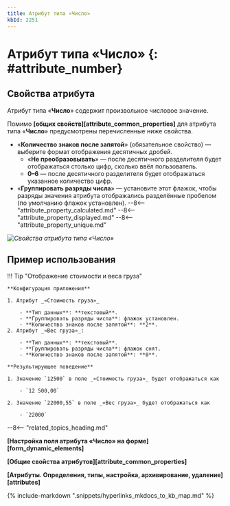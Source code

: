 ```yaml
---
title: Атрибут типа «Число»
kbId: 2251
---
```


# Атрибут типа «Число» {: #attribute_number}

## Свойства атрибута

Атрибут типа «**Число**» содержит произвольное числовое значение.

Помимо **[общих свойств][attribute_common_properties]** для атрибута типа «**Число**» предусмотрены перечисленные ниже свойства.

- «**Количество знаков после запятой**» (обязательное свойство) — выберите формат отображения десятичных дробей.
    - «**Не преобразовывать**» — после десятичного разделителя будет отображаться столько цифр, сколько ввёл пользователь.
    - **0–6** — после десятичного разделителя будет отображаться указанное количество цифр.
- «**Группировать разряды числа**» — установите этот флажок, чтобы разряды значения атрибута отображались разделённые пробелом (по умолчанию флажок установлен).
--8<-- "attribute_property_calculated.md"
--8<-- "attribute_property_displayed.md"
--8<-- "attribute_property_unique.md"

_![Свойства атрибута типа «Число»](img/attribute_number.png)_

## Пример использования

!!! Tip "Отображение стоимости и веса груза"

    **Конфигурация приложения**

    1. Атрибут _«Стоимость груза»_

        - **Тип данных**: **текстовый**.
        - **Группировать разряды числа**: флажок установлен.
        - **Количество знаков после запятой**: **2**.
    2. Атрибут _«Вес груза»_:

        - **Тип данных**: **текстовый**.
        - **Группировать разряды числа**: флажок снят.
        - **Количество знаков после запятой**: **0**.

    **Результирующее поведение**

    1. Значение `12500` в поле _«Стоимость груза»_ будет отображаться как

        - `12 500,00`

    2. Значение `22000,55` в поле _«Вес груза»_ будет отображаться как

        - `22000`

--8<-- "related_topics_heading.md"

**[Настройка поля атрибута «Число» на форме][form_dynamic_elements]**

**[Общие свойства атрибутов][attribute_common_properties]**

**[Атрибуты. Определения, типы, настройка, архивирование, удаление][attributes]**


{% include-markdown ".snippets/hyperlinks_mkdocs_to_kb_map.md" %}
